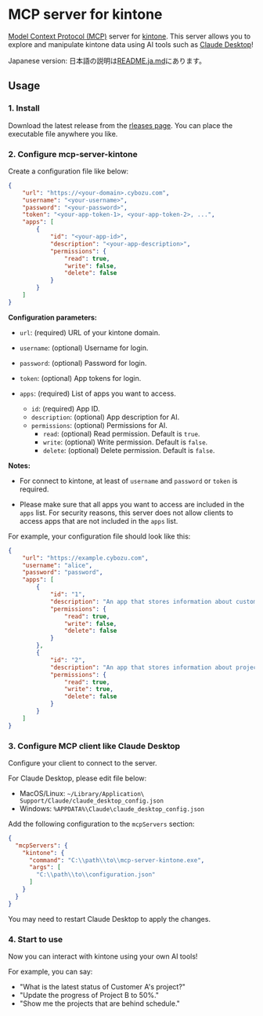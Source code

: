 # MCP server for kintone

[Model Context Protocol (MCP)](https://modelcontextprotocol.io/) server for [kintone](https://kintone.cybozu.co.jp/).
This server allows you to explore and manipulate kintone data using AI tools such as [Claude Desktop](https://claude.ai/download)!

Japanese version: 日本語の説明は[README.ja.md](README.ja.md)にあります。


## Usage

### 1. Install

Download the latest release from the [rleases page](https://github.com/macrat/mcp-server-kintone/releases).
You can place the executable file anywhere you like.


### 2. Configure mcp-server-kintone

Create a configuration file like below:

```json
{
    "url": "https://<your-domain>.cybozu.com",
    "username": "<your-username>",
    "password": "<your-password>",
    "token": "<your-app-token-1>, <your-app-token-2>, ...",
    "apps": [
        {
            "id": "<your-app-id>",
            "description": "<your-app-description>",
            "permissions": {
                "read": true,
                "write": false,
                "delete": false
            }
        }
    ]
}
```

**Configuration parameters:**

- `url`: (required) URL of your kintone domain.

- `username`: (optional) Username for login.

- `password`: (optional) Password for login.

- `token`: (optional) App tokens for login.

- `apps`: (required) List of apps you want to access.
  - `id`: (required) App ID.
  - `description`: (optional) App description for AI.
  - `permissions`: (optional) Permissions for AI.
    - `read`: (optional) Read permission. Default is `true`.
    - `write`: (optional) Write permission. Default is `false`.
    - `delete`: (optional) Delete permission. Default is `false`.

**Notes:**

- For connect to kintone, at least of `username` and `password` or `token` is required.

- Please make sure that all apps you want to access are included in the `apps` list.
  For security reasons, this server does not allow clients to access apps that are not included in the `apps` list.


For example, your configuration file should look like this:

```json
{
    "url": "https://example.cybozu.com",
    "username": "alice",
    "password": "password",
    "apps": [
        {
            "id": "1",
            "description": "An app that stores information about customers. It contains the name of the person in charge and contact information.",
            "permissions": {
                "read": true,
                "write": false,
                "delete": false
            }
        },
        {
            "id": "2",
            "description": "An app that stores information about projects. It contains an overview of the project and its progress.",
            "permissions": {
                "read": true,
                "write": true,
                "delete": false
            }
        }
    ]
}
```


### 3. Configure MCP client like Claude Desktop

Configure your client to connect to the server.

For Claude Desktop, please edit file below:
- MacOS/Linux: `~/Library/Application\ Support/Claude/claude_desktop_config.json`
- Windows: `%APPDATA%\Claude\claude_desktop_config.json`

Add the following configuration to the `mcpServers` section:

```json
{
  "mcpServers": {
    "kintone": {
      "command": "C:\\path\\to\\mcp-server-kintone.exe",
      "args": [
        "C:\\path\\to\\configuration.json"
      ]
    }
  }
}
```

You may need to restart Claude Desktop to apply the changes.


### 4. Start to use

Now you can interact with kintone using your own AI tools!

For example, you can say:
- "What is the latest status of Customer A's project?"
- "Update the progress of Project B to 50%."
- "Show me the projects that are behind schedule."
